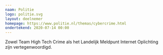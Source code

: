```yaml
---
naam: Politie
logo: politie.svg
layout: deelnemer
homepage: https://www.politie.nl/themas/cybercrime.html
ondertekend: 2020-07-14 00:00
---
```

Zowel Team High Tech Crime als het Landelijk Meldpunt Internet Oplichting zijn vertegenwoordigd.
